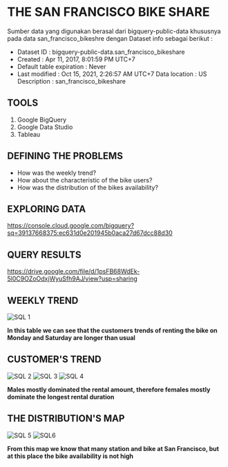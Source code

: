 # THE SAN FRANCISCO BIKE SHARE
Sumber data yang digunakan berasal dari bigquery-public-data khususnya pada data san_francisco_bikeshre dengan Dataset info sebagai berikut :
- Dataset ID               : bigquery-public-data.san_francisco_bikeshare 
- Created                  : Apr 11, 2017, 8:01:59 PM UTC+7 
- Default table expiration : Never 
- Last modified            : Oct 15, 2021, 2:26:57 AM UTC+7 
Data location              : US 
Description                : san_francisco_bikeshare 

## TOOLS
1. Google BigQuery
2. Google Data Studio
3. Tableau

## DEFINING THE PROBLEMS
- How was the weekly trend?
- How about the characteristic of the bike users?
- How was the distribution of the bikes availability?

## EXPLORING DATA
https://console.cloud.google.com/bigquery?sq=39137668375:ec631d0e201945b0aca27d67dcc88d30

## QUERY RESULTS
https://drive.google.com/file/d/1psFB68WdEk-5l0C9OZoOdxjWyuSfh9AJ/view?usp=sharing

## WEEKLY TREND
![SQL 1](https://user-images.githubusercontent.com/110141670/183544510-3eb269df-1566-4e0f-8d04-77b00e31fdcd.png)

**In this table we can see that the customers trends of renting the bike on Monday and Saturday are longer than usual**

## CUSTOMER'S TREND
![SQL 2](https://user-images.githubusercontent.com/110141670/183544515-da0630eb-a508-4191-a541-99060bce02dc.png)
![SQL 3](https://user-images.githubusercontent.com/110141670/183544518-0952db14-3540-4a6f-be01-8d56ed822e96.png)
![SQL 4](https://user-images.githubusercontent.com/110141670/183544520-67842fb5-076c-4d71-b9b5-122fc3cbefaf.png)

**Males mostly dominated the rental amount, therefore females mostly dominate the longest rental duration**

## THE DISTRIBUTION'S MAP
![SQL 5](https://user-images.githubusercontent.com/110141670/183544522-937e1030-e37b-4300-882d-acf2e919fccd.png)
![SQL6](https://user-images.githubusercontent.com/110141670/183544525-2bf55e8d-a803-4668-a10c-85eff10bf279.png)

**From this map we know that many station and bike at San Francisco, but at this place the bike availability is not high**


